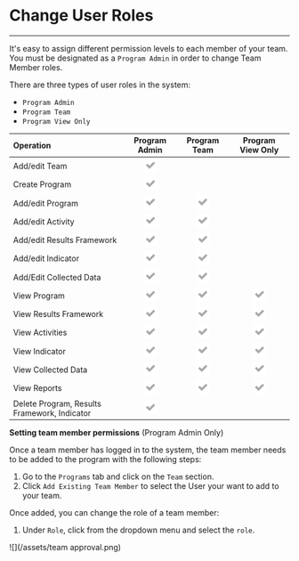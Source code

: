 # Change User Roles

---

It's easy to assign different permission levels to each member of your team. You must be designated as a `Program Admin` in order to change Team Member roles.

There are three types of user roles in the system:

* `Program Admin`
* `Program Team`
* `Program View Only`

| **Operation** | **Program Admin** | **Program Team** | **Program View Only** |
| :--- | :---: | :---: | :---: |
| Add/edit Team | ![](/assets/fa-check.png) |  |  |
| Create Program | ![](/assets/fa-check.png) |  |  |
| Add/edit Program | ![](/assets/fa-check.png) | ![](/assets/fa-check.png) |  |
| Add/edit Activity | ![](/assets/fa-check.png) | ![](/assets/fa-check.png) |  |
| Add/edit Results Framework | ![](/assets/fa-check.png) | ![](/assets/fa-check.png) |  |
| Add/edit Indicator | ![](/assets/fa-check.png) | ![](/assets/fa-check.png) |  |
| Add/Edit Collected Data | ![](/assets/fa-check.png) | ![](/assets/fa-check.png) |  |
| View Program | ![](/assets/fa-check.png) | ![](/assets/fa-check.png) | ![](/assets/fa-check.png) |
| View Results Framework | ![](/assets/fa-check.png) | ![](/assets/fa-check.png) | ![](/assets/fa-check.png) |
| View Activities | ![](/assets/fa-check.png) | ![](/assets/fa-check.png) | ![](/assets/fa-check.png) |
| View Indicator | ![](/assets/fa-check.png) | ![](/assets/fa-check.png) | ![](/assets/fa-check.png) |
| View Collected Data | ![](/assets/fa-check.png) | ![](/assets/fa-check.png) | ![](/assets/fa-check.png) |
| View Reports | ![](/assets/fa-check.png) | ![](/assets/fa-check.png) | ![](/assets/fa-check.png) |
| Delete Program, Results Framework, Indicator | ![](/assets/fa-check.png) |  |  |

**Setting team member permissions** (Program Admin Only)

Once a team member has logged in to the system, the team member needs to be added to the program with the following steps:

1. Go to the `Programs` tab and click on the `Team` section.
2. Click `Add Existing Team Member` to select the User your want to add to your team.

Once added, you can change the role of a team member:

1. Under `Role`, click from the dropdown menu and select the `role`.

![](/assets/team approval.png)

